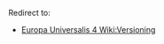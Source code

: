 Redirect to:

-   [Europa Universalis 4
    Wiki:Versioning](/wiki/index.php?title=Europa_Universalis_4_Wiki:Versioning&action=edit&redlink=1 "Europa Universalis 4 Wiki:Versioning (page does not exist)")
